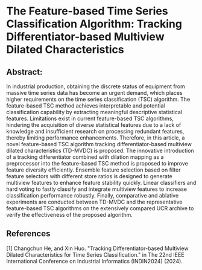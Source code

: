 # The Feature-based Time Series Classification Algorithm: Tracking Differentiator-based Multiview Dilated Characteristics 

## Abstract:
In industrial production, obtaining the discrete status of equipment from massive time series data has become an urgent demand, which places higher requirements on the time series classification (TSC) algorithm. The feature-based TSC method achieves interpretable and potential classification capability by extracting meaningful descriptive statistical features. Limitations exist in current feature-based TSC algorithms, hindering the acquisition of diverse statistical features due to a lack of knowledge and insufficient research on processing redundant features, thereby limiting performance enhancements. Therefore, in this article, a novel feature-based TSC algorithm tracking differentiator-based multiview dilated characteristics (TD-MVDC) is proposed. The innovative introduction of a tracking differentiator combined with dilation mapping as a preprocessor into the feature-based TSC method is proposed to improve feature diversity efficiently. Ensemble feature selection based on filter feature selectors with different store ratios is designed to generate multiview features to enhance feature stability quickly. Linear classifiers and hard voting to fastly classify and integrate multiview features to increase classification performance robustly. Finally, comparative and ablative experiments are conducted between TD-MVDC and the representative feature-based TSC algorithms on the extensively compared UCR archive to verify the effectiveness of the proposed algorithm.

## References
[1] Changchun He, and Xin Huo. "Tracking Differentiator-based Multiview Dilated Characteristics for Time Series Classification." in The 22nd IEEE International Conference on Industrial Informatics (INDIN2024) (2024).
